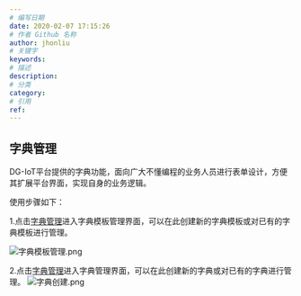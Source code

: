 ```yaml
---
# 编写日期
date: 2020-02-07 17:15:26
# 作者 Github 名称
author: jhonliu
# 关键字
keywords:
# 描述
description:
# 分类
category: 
# 引用
ref:
---
```



## 字典管理

DG-IoT平台提供的字典功能，面向广大不懂编程的业务人员进行表单设计，方便其扩展平台界面，实现自身的业务逻辑。

使用步骤如下：

1.点击[字典管理](http://prod.iotn2n.com/#/dashboard/dict)进入字典模板管理界面，可以在此创建新的字典模板或对已有的字典模板进行管理。

![字典模板管理.png](http://dgiot-1253666439.cos.ap-shanghai-fsi.myqcloud.com/shuwa_tech/zh/product/dgiot/product_presentation/%E5%AD%97%E5%85%B8%E6%A8%A1%E6%9D%BF%E7%AE%A1%E7%90%86.png)

2.点击[字典管理](http://prod.iotn2n.com/#/dashboard/dict)进入字典管理界面，可以在此创建新的字典或对已有的字典进行管理。
![字典创建.png](http://dgiot-1253666439.cos.ap-shanghai-fsi.myqcloud.com/shuwa_tech/zh/product/dgiot/product_presentation/%E5%AD%97%E5%85%B8%E5%88%9B%E5%BB%BA.png)
